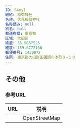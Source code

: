 ```yaml
---
ID: 54yyI
総称: 稲荷神社
名称: 伏見稲荷神社
名称読み: null
別名: null
都道府県: 東京都
区域: 大田区
緯度: 35.5867525
経度: 139.6772166
郵便番号: 1450072
住所: 東京都大田区田園調布本町９−１０
---
```


## その他

### 参考URL

| URL | 説明          |
| --- | ------------- |
|     | OpenStreetMap |
